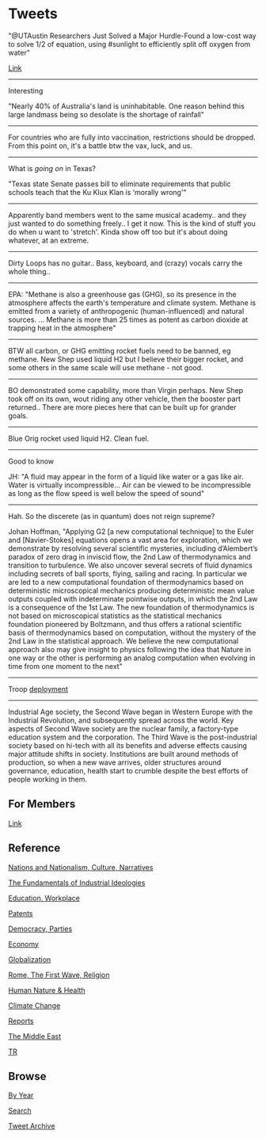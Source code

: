 # Tweets


"@UTAustin Researchers Just Solved a Major Hurdle-Found a low-cost way
to solve 1/2 of equation, using #sunlight to efficiently split off
oxygen from water"

[Link](https://bit.ly/3BqkdG3)

---

Interesting

"Nearly 40% of Australia's land is uninhabitable. One reason behind
this large landmass being so desolate is the shortage of rainfall"

---

For countries who are fully into vaccination, restrictions should be
dropped. From this point on, it's a battle btw the vax, luck, and us.

---

What is *going on* in Texas?

"Texas state Senate passes bill to eliminate requirements that public
schools teach that the Ku Klux Klan is ‘morally wrong'"

---

Apparently band members went to the same musical academy.. and they
just wanted to do something freely.. I get it now. This is the kind of
stuff you do when u want to 'stretch'. Kinda show off too but it's
about doing whatever, at an extreme.

---

Dirty Loops has no guitar.. Bass, keyboard, and (crazy) vocals carry
the whole thing..

---

EPA: "Methane is also a greenhouse gas (GHG), so its presence in the
atmosphere affects the earth's temperature and climate system. Methane
is emitted from a variety of anthropogenic (human-influenced) and
natural sources. ... Methane is more than 25 times as potent as carbon
dioxide at trapping heat in the atmosphere"

---

BTW all carbon, or GHG emitting rocket fuels need to be banned, eg
methane.  New Shep used liquid H2 but I believe their bigger rocket,
and some others in the same scale will use methane - not good.

---

BO demonstrated some capability, more than Virgin perhaps. New Shep
took off on its own, wout riding any other vehicle, then the booster
part returned.. There are more pieces here that can be built up for
grander goals.

---

Blue Orig rocket used liquid H2. Clean fuel. 

---

Good to know

JH: "A fluid may appear in the form of a liquid like water or a gas
like air. Water is virtually incompressible... Air can be viewed to be
incompressible as long as the flow speed is well below the speed of
sound"

---

Hah. So the discerete (as in quantum) does not reign supreme?

Johan Hoffman, "Applying G2 [a new computational technique] to the
Euler and [Navier-Stokes] equations opens a vast area for exploration,
which we demonstrate by resolving several scientific mysteries,
including d’Alembert’s paradox of zero drag in inviscid flow, the 2nd
Law of thermodynamics and transition to turbulence. We also uncover
several secrets of fluid dynamics including secrets of ball sports,
flying, sailing and racing.  In particular we are led to a new
computational foundation of thermodynamics based on deterministic
microscopical mechanics producing deterministic mean value outputs
coupled with indeterminate pointwise outputs, in which the 2nd Law is
a consequence of the 1st Law. The new foundation of thermodynamics is
not based on microscopical statistics as the statistical mechanics
foundation pioneered by Boltzmann, and thus offers a rational
scientific basis of thermodynamics based on computation, without the
mystery of the 2nd Law in the statistical approach. We believe the new
computational approach also may give insight to physics following the
idea that Nature in one way or the other is performing an analog
computation when evolving in time from one moment to the next"

---

Troop [deployment](2019/05/confstats.md#gdtroop)

---

Industrial Age society, the Second Wave began in Western Europe with
the Industrial Revolution, and subsequently spread across the
world. Key aspects of Second Wave society are the nuclear family, a
factory-type education system and the corporation. The Third Wave is
the post-industrial society based on hi-tech with all its benefits and
adverse effects causing major attitude shifts in society. Institutions
are built around methods of production, so when a new wave arrives,
older structures around governance, education, health start to crumble
despite the best efforts of people working in them.

## For Members

[Link](https://thirdwave-members.herokuapp.com)

## Reference

[Nations and Nationalism, Culture, Narratives](/2013/02/nations-and-nationalism.md)

[The Fundamentals of Industrial Ideologies](/2011/04/fundamentals-of-industrial-ideologies.md)

[Education, Workplace](2017/09/education-workplace.md)

[Patents](/2018/09/patents.md)

[Democracy, Parties](/2016/11/democracy.md)

[Economy](/2018/05/economy.md)

[Globalization](/2018/09/globalization.md)

[Rome, The First Wave, Religion](/2017/12/rome.md)

[Human Nature & Health](/2020/07/human-nature.md)

[Climate Change](/2018/12/climate.md)

[Reports](/2019/05/reports.md)

[The Middle East](/2019/07/middleeast.md)

[TR](../tr)

## Browse

[By Year](years.md)

[Search](search.html)

[Tweet Archive](/tweets/README.md)


